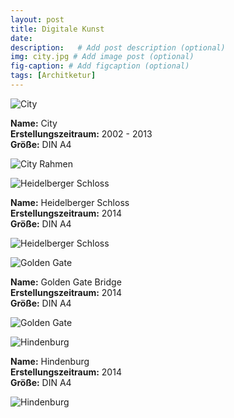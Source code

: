 ```yaml
---
layout: post
title: Digitale Kunst
date: 
description:   # Add post description (optional)
img: city.jpg # Add image post (optional) 
fig-caption: # Add figcaption (optional)
tags: [Architketur]
---
```


![City]({{site.baseurl}}/assets/img/city70k.jpg)

**Name:** City      
**Erstellungszeitraum:** 2002 - 2013       
**Größe:** DIN A4

![City Rahmen]({{site.baseurl}}/assets/img/City70k.jpg)



![Heidelberger Schloss]({{site.baseurl}}/assets/img/heidelberger_schloss2.jpg)

**Name:** Heidelberger Schloss    
**Erstellungszeitraum:** 2014      
**Größe:** DIN A4

![Heidelberger Schloss]({{site.baseurl}}/assets/img/heidelbergerschlossrahmen5.jpg)



![Golden Gate]({{site.baseurl}}/assets/img/golden_gate.jpg)

**Name:** Golden Gate Bridge   
**Erstellungszeitraum:** 2014      
**Größe:** DIN A4

![Golden Gate]({{site.baseurl}}/assets/img/goldengatebridgerahmen.jpg)



![Hindenburg]({{site.baseurl}}/assets/img/hindenburg.jpg)

**Name:** Hindenburg   
**Erstellungszeitraum:** 2014      
**Größe:** DIN A4

![Hindenburg]({{site.baseurl}}/assets/img/hindenburg2.jpg)



